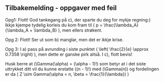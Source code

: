 ## Tilbakemelding - oppgaver med feil

Opg1: Flott! God tankegang på c), der sparte du deg for mykje regning:) Ikkje kjempe tydelig korleis du kom fram til \( p = \frac{\lambda_A}{\lambda_A + \lambda_B} \), men ellers strøkent. 

Opg 2: Flott! Ser ut som b) manglar, men det er ikkje krise.

Opg 3: I a) pass på avrunding i siste punktet \( \left( \frac{2}{e} \approx 0.7358 \right) \), men dette er ganske pirk altså. I c), flott bevis! 

Husk berre at \(\Gamma(\alpha) = (\alpha - 1)!\) som betyr at i det siste uttrykket ditt vil du kunne erstatte \((n - 1)!\) med \(\Gamma(n)\) og fordelingen er da \( Z \sim Gamma(\alpha = n, \beta = \frac{1}{\lambda}) \)
